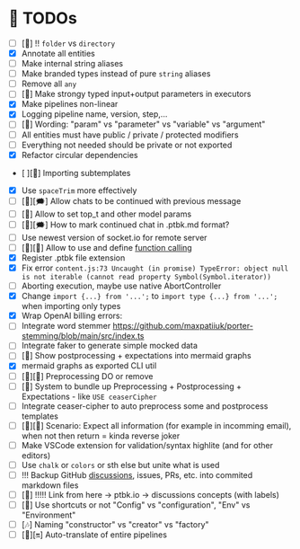 # 🎯 TODOs

-   [ ] [🧠] !! `folder` vs `directory`
-   [x] Annotate all entities
-   [ ] Make internal string aliases
-   [ ] Make branded types instead of pure `string` aliases
-   [ ] Remove all `any`
-   [ ] [👧] Make strongy typed input+output parameters in executors
-   [x] Make pipelines non-linear
-   [x] Logging pipeline name, version, step,...
-   [ ] [🧠] Wording: "param" vs "parameter" vs "variable" vs "argument"
-   [ ] All entities must have public / private / protected modifiers
-   [ ] Everything not needed should be private or not exported
-   [x] Refactor circular dependencies
-   [ ][🍓] Importing subtemplates
-   [x] Use `spaceTrim` more effectively
-   [ ] [🍓][🗯] Allow chats to be continued with previous message
-   [ ] [🍓] Allow to set top_t and other model params
-   [ ] [🧠][🗯] How to mark continued chat in .ptbk.md format?
-   [ ] Use newest version of socket.io for remote server
-   [ ] [🍓][🧠] Allow to use and define [function calling](https://platform.openai.com/docs/guides/gpt/function-calling)
-   [x] Register .ptbk file extension
-   [x] Fix error `content.js:73 Uncaught (in promise) TypeError: object null is not iterable (cannot read property Symbol(Symbol.iterator))`
-   [ ] Aborting execution, maybe use native AbortController
-   [x] Change `import {...} from '...';` to `import type {...} from '...';` when importing only types
-   [x] Wrap OpenAI billing errors:
-   [ ] Integrate word stemmer https://github.com/maxpatiiuk/porter-stemming/blob/main/src/index.ts
-   [ ] Integrate faker to generate simple mocked data
-   [ ] [🍓] Show postprocessing + expectations into mermaid graphs
-   [x] mermaid graphs as exported CLI util
-   [ ] [🍓][🧠] Preprocessing DO or remove
-   [ ] [🍓] System to bundle up Preprocessing + Postprocessing + Expectations - like `USE ceaserCipher`
-   [ ] Integrate ceaser-cipher to auto preprocess some and postprocess templates
-   [ ] [🍓][🧠] Scenario: Expect all information (for example in incomming email), when not then return = kinda reverse joker
-   [ ] Make VSCode extension for validation/syntax highlite (and for other editors)
-   [ ] Use `chalk` or `colors` or sth else but unite what is used
-   [ ] !!! Backup GitHub [discussions](https://github.com/webgptorg/promptbook/discussions/), issues, PRs, etc. into commited markdown files
-   [ ] [🍍] !!!!! Link from here -> ptbk.io -> discussions concepts (with labels)
-   [ ] [🍛] Use shortcuts or not "Config" vs "configuration", "Env" vs "Environment"
-   [ ] [🎶] Naming "constructor" vs "creator" vs "factory"
-   [ ] [🧠][🔛] Auto-translate of entire pipelines
